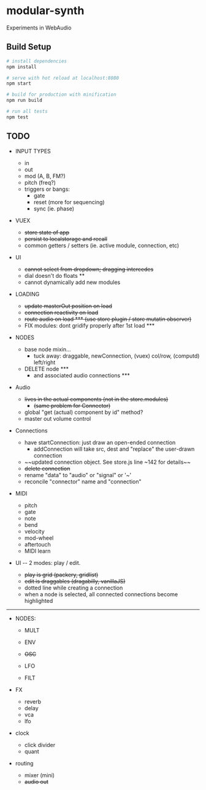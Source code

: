 # modular-synth

Experiments in WebAudio

## Build Setup

``` bash
# install dependencies
npm install

# serve with hot reload at localhost:8080
npm start

# build for production with minification
npm run build

# run all tests
npm test
```


## TODO

- INPUT TYPES
  - in
  - out
  - mod (A, B, FM?)
  - pitch (freq?)
  - triggers or bangs:
    - gate
    - reset (more for sequencing)
    - sync (ie. phase)

- VUEX
  - ~~store state of app~~
  - ~~persist to localstorage and recall~~
  - common getters / setters (ie. active module, connection, etc)


- UI
  - ~~cannot select from dropdown; dragging intercedes~~
  - dial doesn't do floats **
  - cannot dynamically add new modules


- LOADING
  - ~~update masterOut position on load~~
  - ~~connection reactivity on load~~
  - ~~route audio on load *** (use store plugin / store mutatin observer)~~
  - FIX modules: dont gridify properly after 1st load ***


- NODES
  - base node mixin...
    - tuck away: draggable, newConnection, (vuex) col/row, (computd) left/right
  - DELETE node ***
    - and associated audio connections ***


- Audio
  - ~~lives in the actual components (not in the store.modules)~~
    - ~~(same problem for Connector)~~
  - global "get (actual) component by id" method?
  - master out volume control


- Connections
  - have startConnection: just draw an open-ended connection
    - addConnection will take src, dest and "replace" the user-drawn connection
  - ~~updated connection object. See store.js line ~142 for details~~
  - ~~delete connection~~
  - rename "data" to "audio" or "signal" or '~'
  - reconcile "connector" name and "connection"


- MIDI
  - pitch
  - gate
  - note
  - bend
  - velocity
  - mod-wheel
  - aftertouch
  - MIDI learn


- UI -- 2 modes: play / edit.
  - ~~play is grid (packery, gridlist)~~
  - ~~edit is draggables (dragabilly, vanillaJS)~~
  - dotted line while creating a connection
  - when a node is selected, all connected connections become highlighted


----------------------------------------------------------------


- NODES:
  - MULT

  - ENV
  - ~~OSC~~
  - LFO
  - FILT


- FX
  - reverb
  - delay
  - vca
  - lfo


- clock
  - click divider
  - quant


- routing
  - mixer (mini)
  - ~~audio out~~
